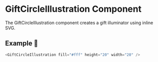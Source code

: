 # GiftCircleIllustration Component

The GiftCircleIllustration component creates a gift illuminator using inline SVG.

## Example 🚀

```javascript
<GiftCircleIllustration fill="#fff" height="20" width="20" />
```
